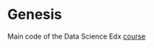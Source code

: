 # Genesis

Main code of the Data Science Edx [course](https://www.edx.org/es/professional-certificate/harvardx-data-science)
